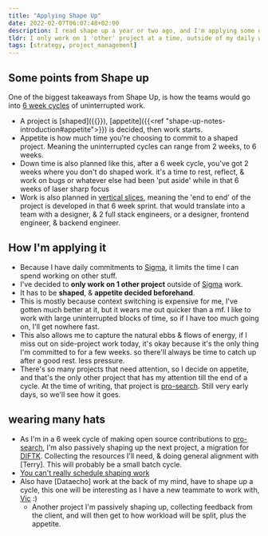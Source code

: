 ```yaml
---
title: "Applying Shape Up"
date: 2022-02-07T06:07:48+02:00
description: I read shape up a year or two ago, and I'm applying some of the principles taught, in how I manage my own workload. I only work on 1 'other' project at a time, outside of my daily work commitments
tldr: I only work on 1 'other' project at a time, outside of my daily work commitments.
tags: [strategy, project_management]
---
```


## Some points from Shape up
One of the biggest takeaways from Shape Up, is how the teams would go into [6 week cycles](https://basecamp.com/shapeup/0.3-chapter-01#six-week-cycles) of uninterrupted work. 
- A project is [shaped]({{<ref shape-up-notes-shaping>}}), [appetite]({{<ref "shape-up-notes-introduction#appetite">}}) is decided, then work starts.
- Appetite is how much time you're choosing to commit to a shaped project. Meaning the uninterrupted cycles can range from 2 weeks, to 6 weeks.
- Down time is also planned like this, after a 6 week cycle, you've got 2 weeks where you don't do shaped work. it's a time to rest, reflect, & work on bugs or whatever else had been 'put aside' while in that 6 weeks of laser sharp focus
- Work is also planned in [vertical slices](), meaning the 'end to end' of the project is developed in that 6 week sprint. that would translate into a team with a designer, & 2 full stack engineers, or a designer, frontend engineer, & backend engineer.

## How I'm applying it
- Because I have daily commitments to [Sigma](https://sigmadigital.io/), it limits the time I can spend working on other stuff.
- I've decided to **only work on 1 other project** outside of [Sigma](https://sigmadigital.io/) work.
- It has to be **shaped**, & **appetite decided beforehand**.
- This is mostly because context switching is expensive for me, I've gotten much better at it, but it wears me out quicker than a mf. I like to work with large uninterrupted blocks of time, so if I have too much going on, I'll get nowhere fast.
- This also allows me to capture the natural ebbs & flows of energy, if I miss out on side-project work today, it's okay because it's the only thing I'm committed to for a few weeks. so there'll always be time to catch up after a good rest. less pressure.
- There's so many projects that need attention, so I decide on appetite, and that's the only other project that has my attention till the end of a cycle. At the time of writing, that project is [pro-search](https://pro-search.io). Still very early days, so we'll see how it goes.

## wearing many hats
- As I'm in a 6 week cycle of making open source contributions to [pro-search](https://pro-search.io), I'm also passively shaping up the next project, a migration for [DIFTK](https://doit4thekidz.org). Collecting the resources I'll need, & doing general alignment with [Terry]. This will probably be a small batch cycle.
- [You can't really schedule shaping work](https://basecamp.com/shapeup/1.1-chapter-02#two-tracks)
- Also have [Dataecho] work at the back of my mind, have to shape up a cycle, this one will be interesting as I have a new teammate to work with, [Vic](https://www.linkedin.com/in/victor-janhi-3a5962b7/) :)
  - Another project I'm passively shaping up, collecting feedback from the client, and will then get to how workload will be split, plus the appetite.